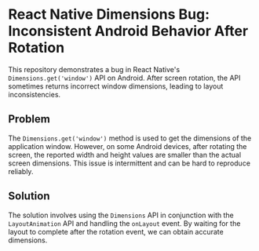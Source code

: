 # React Native Dimensions Bug: Inconsistent Android Behavior After Rotation

This repository demonstrates a bug in React Native's `Dimensions.get('window')` API on Android. After screen rotation, the API sometimes returns incorrect window dimensions, leading to layout inconsistencies.

## Problem

The `Dimensions.get('window')` method is used to get the dimensions of the application window.  However, on some Android devices, after rotating the screen, the reported width and height values are smaller than the actual screen dimensions. This issue is intermittent and can be hard to reproduce reliably.

## Solution

The solution involves using the `Dimensions` API in conjunction with the `LayoutAnimation` API and handling the `onLayout` event. By waiting for the layout to complete after the rotation event, we can obtain accurate dimensions.